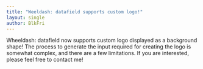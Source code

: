 ```yaml
---
title: "Weeldash: datafield supports custom logo!"
layout: single
author: BlkFri
---
```


Wheeldash: datafield now supports custom logo displayed as a background shape!
The process to generate the input required for creating the logo is somewhat complex, and there are a few limitations. If you are interested, please feel free to contact me!
